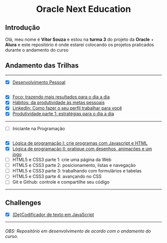 # <p align="center">Oracle Next Education</p>


## Introdução

Olá, meu nome é **Vítor Souza** e estou na **turma 3** do projeto da  **Oracle** + **Alura** e este repositório é onde estarei colocando os projetos praticados durante o  andamento do curso


## Andamento das Trilhas
---
- [x] [Desenvolvimento Pessoal](https://cursos.alura.com.br/degree/certificate/f0110427-57e6-452c-91ac-32f1a56213d5)
##
 - [x] [Foco: trazendo mais resultados para o dia a dia](https://cursos.alura.com.br/certificate/d80dc245-5238-45d5-bc34-5068f77052f0)
 - [x] [Hábitos: da produtividade às metas pessoais](https://cursos.alura.com.br/certificate/8455fbd8-1ba9-408e-b1a8-4b5ae1e2e703)
 - [x] [LinkedIn: Como fazer o seu perfil trabalhar para você](https://cursos.alura.com.br/certificate/b4dd432a-708f-4007-a07b-0a054e90a2b0)
 - [x] [Produtividade parte 1: estratégias para o dia a dia](https://cursos.alura.com.br/certificate/f6f533f9-54cf-43c8-b104-7b8346c1f21f)
---
- [ ] Iniciante na Programação
##
- [x] [Lógica de programação I: crie programas com Javascript e HTML](https://cursos.alura.com.br/certificate/fadf343e-88ed-439e-93a5-2db305d5e8fa)
- [x] [Lógica de programação II: pratique com desenhos, animações e um jogo](https://cursos.alura.com.br/certificate/75adb66e-ba4f-4ba5-a819-7ddcd8e81f7d)
- [ ] HTML5 e CSS3 parte 1: crie uma página da Web
 - [ ] HTML5 e CSS3 parte 2: posicionamento, listas e navegação
 - [ ] HTML5 e CSS3 parte 3: trabalhando com formulários e tabelas
 - [ ] HTML5 e CSS3 parte 4: avançando no CSS
 - [ ] Git e Github: controle e compartilhe seu código
 ---
 
 ## Challenges
 - [x] [(De)Codificador de texto em JavaScript](https://vtrsz.github.io/challenge-encripter/)
 ---
 
 
 ###### OBS: Repositório em desenvolvimento de acordo com o andamento do curso.
